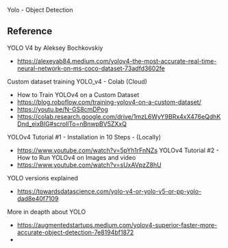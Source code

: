 Yolo - Object Detection

## Reference

YOLO V4 by Aleksey Bochkovskiy
- https://alexeyab84.medium.com/yolov4-the-most-accurate-real-time-neural-network-on-ms-coco-dataset-73adfd3602fe

Custom dataset training YOLO_v4 - Colab (Cloud)
- How to Train YOLOv4 on a Custom Dataset
- https://blog.roboflow.com/training-yolov4-on-a-custom-dataset/
- https://youtu.be/N-GS8cmDPog
- https://colab.research.google.com/drive/1mzL6WyY9BRx4xX476eQdhKDnd_eixBlG#scrollTo=nBnwpBV5ZXxQ

YOLOv4 Tutorial #1 - Installation in 10 Steps - (Locally)
- https://www.youtube.com/watch?v=5pYh1rFnNZs
YOLOv4 Tutorial #2 - How to Run YOLOv4 on Images and video
- https://www.youtube.com/watch?v=sUxAVpzZ8hU

YOLO versions explained
- https://towardsdatascience.com/yolo-v4-or-yolo-v5-or-pp-yolo-dad8e40f7109

More in deapth about YOLO
- https://augmentedstartups.medium.com/yolov4-superior-faster-more-accurate-object-detection-7e8194bf1872
- 
